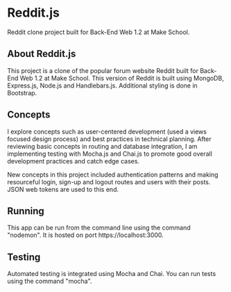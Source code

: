 # Reddit.js

Reddit clone project built for Back-End Web 1.2 at Make School.

## About Reddit.js

This project is a clone of the popular forum website Reddit built for Back-End Web 1.2 at Make School. This version of Reddit is built using MongoDB, Express.js, Node.js and Handlebars.js. Additional styling is done in Bootstrap.

## Concepts

I explore concepts such as user-centered development (used a views focused design process) and best practices in technical planning. After reviewing basic concepts in routing and database integration, I am implementing testing with Mocha.js and Chai.js to promote good overall development practices and catch edge cases.

New concepts in this project included authentication patterns and making resourceful login, sign-up and logout routes and users with their posts. JSON web tokens are used to this end.

## Running

This app can be run from the command line using the command "nodemon". It is hosted on port https://localhost:3000.

## Testing

Automated testing is integrated using Mocha and Chai. You can run tests using the command "mocha".
